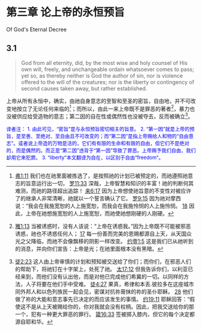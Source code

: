 # 第三章 论上帝的永恒预旨

Of God's Eternal Decree

## 3.1

> God from all eternity, did, by the most wise and holy counsel of His own will, freely, and unchangeable ordain whatsoever comes to pass; yet so, as thereby neither is God the author of sin, nor is violence offered to the will of the creatures; nor is the liberty or contingency of second causes taken away, but rather established.

上帝从所有永恒中，确实，由祂自身意志的至智和至圣的密旨，自由地，并不可改变地按立了无论任何来临的[^3-1]；而所以，由此一来上帝既不是罪恶的著者[^3.2]，暴力也没被供应给受造物的意志；第二因的自在性或偶然性也没被夺去，反而被确立[^3.3]。

<font color=blue size=2>译者注：</font>
<font color=blue size=2>1. 由此可见，“密旨”是与永恒预旨密切相关的旨意。</font>
<font color=blue size=2>2. “第一因”就是上帝的预旨，是至善、至绝对、至自由且不可改变的；而“第二因”是指上帝赐给人和物的“自由意志”。或者说上帝造的万物是活的，它们有有限的生命和有限的自由，但它们不是绝对的，而是偶然的。而正是“第二因”违背于“第一因”导致了罪恶。上帝赐予我们自由，我们却用它来犯罪。</font>
<font color=blue size=2>3. “liberty”本文翻译为自在，以区别于自由“freedom”。</font>

[^3-1]: [弗1:11](https://biblehub.com/ephesians/1-11.htm) 我们也在祂里面被拣选了，是按照祂的计划已被预定的，而祂遵照祂意志的旨意运行出一切， [罗11:33](https://biblehub.com/romans/11-33.htm) 深哉，上帝智慧和知识的丰富！祂的判断何其难测，而祂的路径超出追踪！ [来6:17](https://biblehub.com/hebrews/6-17.htm) 因为上帝想使祂旨意的不变性对被应许了的继承人非常清晰，祂就以一个誓言确认了它。 [罗9:15](https://biblehub.com/romans/9-15.htm) 因为祂对摩西说：“我会在我施宽恕的人上施宽恕，而我会在我施怜悯的人上施怜悯。 [18](https://biblehub.com/romans/9-18.htm) 因此，上帝在祂想施宽恕的人上施宽恕，而祂使祂想刚硬的人刚硬。

[^3.2]: [雅1:13](https://biblehub.com/james/1-13.htm) 当被诱惑时，没有人该说：“上帝在诱惑我。”因为上帝既不可能被邪恶诱惑，祂也不诱惑任何人； [17](https://biblehub.com/james/1-17.htm) 每一份善而完美的恩赐都源自上天，从天国众光之父降临，而祂不会像飘移的阴影一样改变。 [约壹1:5](https://biblehub.com/1_john/1-5.htm) 这是我们已从祂听到的消息，并向你们宣告：上帝是光；在祂里面根本没有黑暗。

[^3.3]: [徒2:23](https://biblehub.com/acts/2-23.htm) 这人由上帝审慎的计划和预知被交送给了你们；而你们，在邪恶人们的帮助下，将祂钉在十字架上，处死了祂。 [太17:12](https://biblehub.com/matthew/17-12.htm) 但我告诉你们，以利亚已经来到，而他们没有认出他，而是对他已完成他们希冀的一切。以同样的方法，人子将要在他们手中受难。 [徒4:27](https://biblehub.com/acts/4-27.htm) 果真，希律和本丢.彼拉多在这座城市同外邦人和以色列族民一起会见，密谋对抗祢膏抹的祢的圣仆耶稣。 [28](https://biblehub.com/acts/4-28.htm) 他们做了祢的大能和意志事先已决定的而应该发生的事情。 [约19:11](https://biblehub.com/john/19-11.htm) 耶稣回答：“假使这不是从上天被赐给你的，你对我就会没有权柄。因此，把我交送给你的那一个，犯有一种更大罪恶的罪行。 [箴16:33](https://biblehub.com/proverbs/16-33.htm) 签被掷入膝内，但它的每个决定都源自耶和华。
